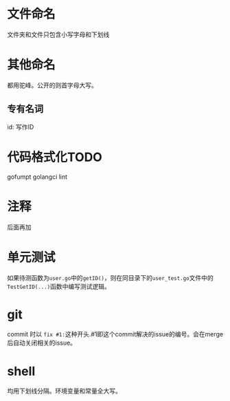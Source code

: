 # 文件命名
文件夹和文件只包含小写字母和下划线

# 其他命名
都用驼峰。公开的则首字母大写。


## 专有名词
id: 写作ID

# 代码格式化TODO
gofumpt
golangci lint

# 注释
后面再加

# 单元测试
如果待测函数为`user.go`中的`getID()`，则在同目录下的`user_test.go`文件中的`TestGetID(...)`函数中编写测试逻辑。


# git
commit 时以 `fix #1:`这种开头.#1即这个commit解决的issue的编号。会在merge后自动关闭相关的issue。


# shell
均用下划线分隔。环境变量和常量全大写。
